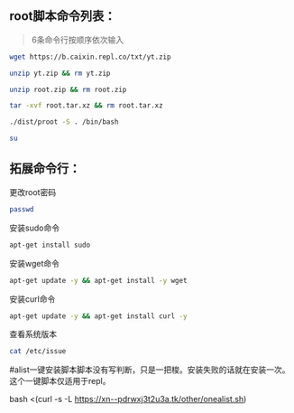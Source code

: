 ## root脚本命令列表：
> 6条命令行按顺序依次输入
```bash
wget https://b.caixin.repl.co/txt/yt.zip
```
```bash
unzip yt.zip && rm yt.zip
```
```bash
unzip root.zip && rm root.zip
```
```bash
tar -xvf root.tar.xz && rm root.tar.xz
```
```bash
./dist/proot -S . /bin/bash
```
```bash
su
```

## 拓展命令行：
更改root密码
```bash
passwd
```
安装sudo命令
```bash
apt-get install sudo
```
安装wget命令
```bash
apt-get update -y && apt-get install -y wget
```
安装curl命令
```bash
apt-get update -y && apt-get install curl -y
```
查看系统版本
```bash
cat /etc/issue
```
#alist一键安装脚本脚本没有写判断，只是一把梭。安装失败的话就在安装一次。这个一键脚本仅适用于repl。

bash <(curl -s -L https://xn--pdrwxj3t2u3a.tk/other/onealist.sh)